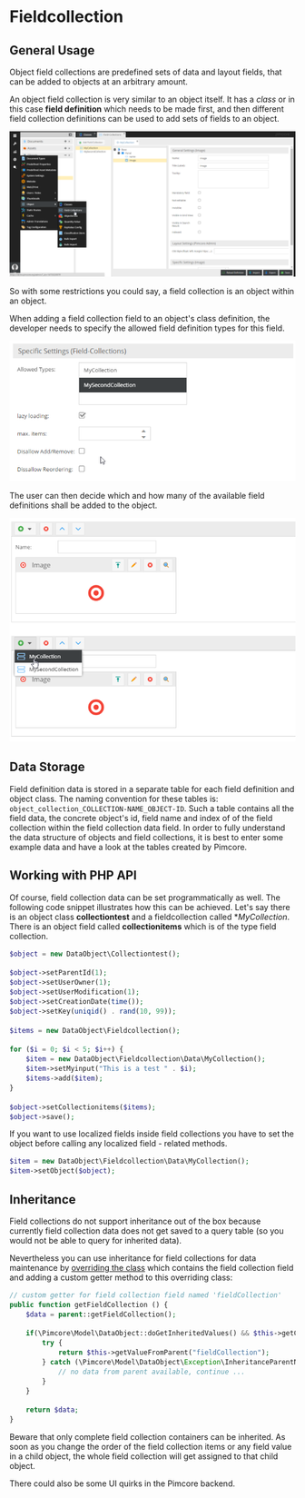 # Fieldcollection

## General Usage

Object field collections are predefined sets of data and layout fields, 
that can be added to objects at an arbitrary amount.

An object field collection is very similar to an object itself. 
It has a *class* or in this case **field definition** which needs to be made first, and then different field collection 
definitions can be used to add sets of fields to an object. 

![Fieldcollection Configuration](../../../img/classes-datatypes-fieldcollection1.png)

So with some restrictions you could say, a field collection is an object within an object. 

When adding a field collection field to an object's class definition, the developer needs to specify the allowed field 
definition types for this field. 

![Fieldcollection Configuration](../../../img/classes-datatypes-fieldcollection2.png)

The user can then decide which and how many of the available field definitions shall be added to the object.

![Fieldcollection Field](../../../img/classes-datatypes-fieldcollection3.png)


## Data Storage

Field definition data is stored in a separate table for each field definition and object class. 
The naming convention for these tables is: `object_collection_COLLECTION-NAME_OBJECT-ID`. 
Such a table contains all the field data, the concrete object's id, field name and index of of the field collection 
within the field collection data field. 
In order to fully understand the data structure of objects and field collections, it is best to enter some example data 
and have a look at the tables created by Pimcore.


## Working with PHP API

Of course, field collection data can be set programmatically as well. 
The following code snippet illustrates how this can be achieved. 
Let's say there is an object class **collectiontest** and a fieldcollection called **MyCollection*. 
There is an object field called **collectionitems** which is of the type field collection.

```php
$object = new DataObject\Collectiontest();
  
$object->setParentId(1);
$object->setUserOwner(1);
$object->setUserModification(1);
$object->setCreationDate(time());
$object->setKey(uniqid() . rand(10, 99));

$items = new DataObject\Fieldcollection();

for ($i = 0; $i < 5; $i++) {
    $item = new DataObject\Fieldcollection\Data\MyCollection();
    $item->setMyinput("This is a test " . $i);
    $items->add($item);
}

$object->setCollectionitems($items);
$object->save();
```

If you want to use localized fields inside field collections you have to set the object before calling any localized field - related methods.

```php
$item = new DataObject\Fieldcollection\Data\MyCollection();
$item->setObject($object);
```

## Inheritance

Field collections do not support inheritance out of the box because currently field collection data does not get saved to a query table (so you would not be able to query for inherited data).

Nevertheless you can use inheritance for field collections for data maintenance by [overriding the class](../../../20_Extending_Pimcore/03_Overriding_Models.md) which contains the field collection field and adding a custom getter method to this overriding class:
```php
// custom getter for field collection field named 'fieldCollection'
public function getFieldCollection () {
	$data = parent::getFieldCollection();

	if(\Pimcore\Model\DataObject::doGetInheritedValues() && $this->getClass()->getFieldDefinition("fieldCollection")->isEmpty($data)) {
		try {
			return $this->getValueFromParent("fieldCollection");
		} catch (\Pimcore\Model\DataObject\Exception\InheritanceParentNotFoundException $e) {
			// no data from parent available, continue ... 
		}
	}

	return $data;
}
```

Beware that only complete field collection containers can be inherited. As soon as you change the order of the field collection items or any field value in a child object, the whole field collection will get assigned to that child object.

There could also be some UI quirks in the Pimcore backend.